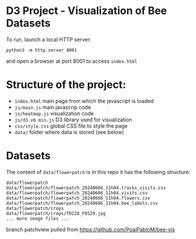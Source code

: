 # D3 Project - Visualization of Bee Datasets

To run, launch a local HTTP server:
```
python3 -m http.server 8001
```
and open a browser at port 8001 to access `index.html`

# Structure of the project:

- `index.html` main page from which the javascript is loaded
- `js/main.js` main javascrip code
- `js/heatmap.js` visualization code
- `js/d3.v6.min.js` D3 library used for visualization
- `css/style.css` global CSS file to style the page
- `data/` folder where data is stored (see below)

# Datasets

The content of `data/flowerpatch` is in this repo it has the following structure:
```
data/flowerpatch
data/flowerpatch/flowerpatch_20240606_11h04.tracks_visits.csv
data/flowerpatch/flowerpatch_20240606_11h04.visits.csv
data/flowerpatch/flowerpatch_20240606_11h04.flowers.csv
data/flowerpatch/flowerpatch_20240606_11h04.bee_labels.csv
data/flowerpatch/crops
data/flowerpatch/crops/T0228_F0529.jpg
... more image files ...
```

branch patchview pulled from https://github.com/PoaiPabloM/bee-vis
